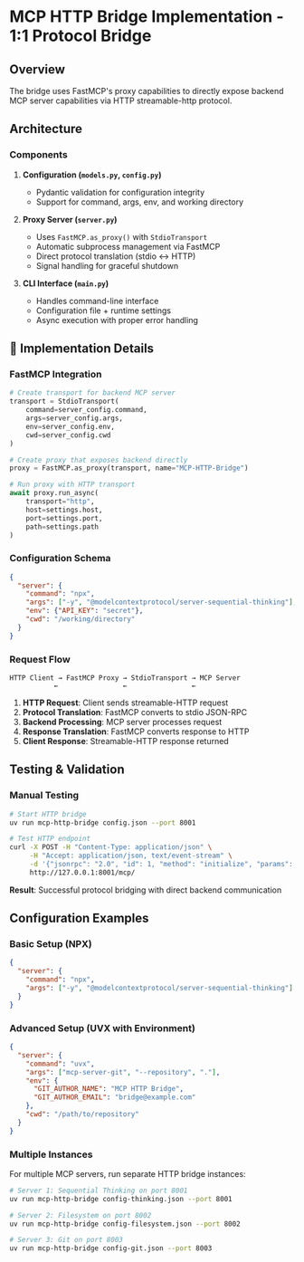 # MCP HTTP Bridge Implementation - 1:1 Protocol Bridge

## Overview

The bridge uses FastMCP's proxy capabilities to directly expose backend MCP server capabilities via HTTP streamable-http protocol.

## Architecture

### Components

1. **Configuration (`models.py`, `config.py`)**
   - Pydantic validation for configuration integrity
   - Support for command, args, env, and working directory

2. **Proxy Server (`server.py`)**
   - Uses `FastMCP.as_proxy()` with `StdioTransport`
   - Automatic subprocess management via FastMCP
   - Direct protocol translation (stdio ↔ HTTP)
   - Signal handling for graceful shutdown

3. **CLI Interface (`main.py`)**
   - Handles command-line interface
   - Configuration file + runtime settings
   - Async execution with proper error handling

## 🚀 Implementation Details

### FastMCP Integration

```python
# Create transport for backend MCP server
transport = StdioTransport(
    command=server_config.command,
    args=server_config.args,
    env=server_config.env,
    cwd=server_config.cwd
)

# Create proxy that exposes backend directly
proxy = FastMCP.as_proxy(transport, name="MCP-HTTP-Bridge")

# Run proxy with HTTP transport
await proxy.run_async(
    transport="http",
    host=settings.host,
    port=settings.port,
    path=settings.path
)
```

### Configuration Schema

```json
{
  "server": {
    "command": "npx",
    "args": ["-y", "@modelcontextprotocol/server-sequential-thinking"],
    "env": {"API_KEY": "secret"},
    "cwd": "/working/directory"
  }
}
```

### Request Flow

```
HTTP Client → FastMCP Proxy → StdioTransport → MCP Server
           ←                ←                ←
```

1. **HTTP Request**: Client sends streamable-HTTP request
2. **Protocol Translation**: FastMCP converts to stdio JSON-RPC
3. **Backend Processing**: MCP server processes request
4. **Response Translation**: FastMCP converts response to HTTP
5. **Client Response**: Streamable-HTTP response returned

## Testing & Validation

### Manual Testing

```bash
# Start HTTP bridge
uv run mcp-http-bridge config.json --port 8001

# Test HTTP endpoint
curl -X POST -H "Content-Type: application/json" \
     -H "Accept: application/json, text/event-stream" \
     -d '{"jsonrpc": "2.0", "id": 1, "method": "initialize", "params": {...}}' \
     http://127.0.0.1:8001/mcp/
```

**Result**: Successful protocol bridging with direct backend communication

## Configuration Examples

### Basic Setup (NPX)
```json
{
  "server": {
    "command": "npx",
    "args": ["-y", "@modelcontextprotocol/server-sequential-thinking"]
  }
}
```

### Advanced Setup (UVX with Environment)
```json
{
  "server": {
    "command": "uvx",
    "args": ["mcp-server-git", "--repository", "."],
    "env": {
      "GIT_AUTHOR_NAME": "MCP HTTP Bridge",
      "GIT_AUTHOR_EMAIL": "bridge@example.com"
    },
    "cwd": "/path/to/repository"
  }
}
```

### Multiple Instances

For multiple MCP servers, run separate HTTP bridge instances:

```bash
# Server 1: Sequential Thinking on port 8001
uv run mcp-http-bridge config-thinking.json --port 8001

# Server 2: Filesystem on port 8002  
uv run mcp-http-bridge config-filesystem.json --port 8002

# Server 3: Git on port 8003
uv run mcp-http-bridge config-git.json --port 8003
```
